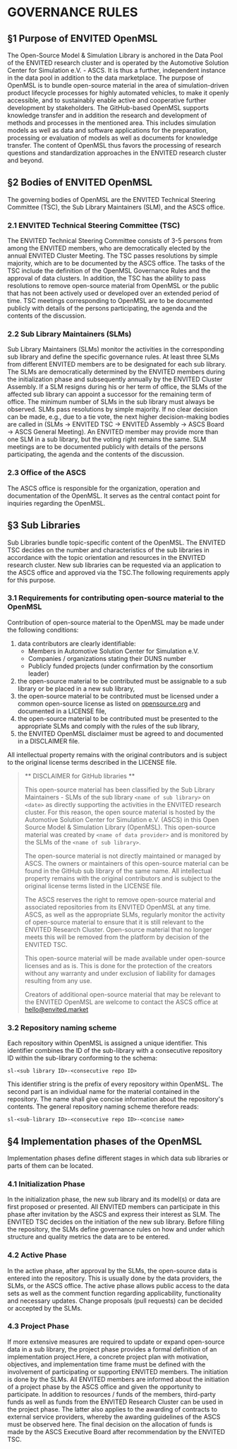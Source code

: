 # GOVERNANCE RULES

## §1 Purpose of ENVITED OpenMSL

The Open-Source Model & Simulation Library is anchored in the Data Pool of the ENVITED research cluster and is operated by the Automotive Solution Center for Simulation e.V. - ASCS.
It is thus a further, independent instance in the data pool in addition to the data marketplace.
The purpose of OpenMSL is to bundle open-source material in the area of simulation-driven product lifecycle processes for highly automated vehicles, to make it openly accessible, and to sustainably enable active and cooperative further development by stakeholders.
The GitHub-based OpenMSL supports knowledge transfer and in addition the research and development of methods and processes in the mentioned area.
This includes simulation models as well as data and software applications for the preparation, processing or evaluation of models as well as documents for knowledge transfer.
The content of OpenMSL thus favors the processing of research questions and standardization approaches in the ENVITED research cluster and beyond. 

## §2 Bodies of ENVITED OpenMSL

The governing bodies of OpenMSL are the ENVITED Technical Steering Committee (TSC), the Sub Library Maintainers (SLM), and the ASCS office.

### 2.1 ENVITED Technical Steering Committee (TSC)

The ENVITED Technical Steering Committee consists of 3-5 persons from among the ENVITED members, who are democratically elected by the annual ENVITED Cluster Meeting.
The TSC passes resolutions by simple majority, which are to be documented by the ASCS office.
The tasks of the TSC include the definition of the OpenMSL Governance Rules and the approval of data clusters.
In addition, the TSC has the ability to pass resolutions to remove open-source material from OpenMSL or the public that has not been actively used or developed over an extended period of time.
TSC meetings corresponding to OpenMSL are to be documented publicly with details of the persons participating, the agenda and the contents of the discussion.

### 2.2 Sub Library Maintainers (SLMs)

Sub Library Maintainers (SLMs) monitor the activities in the corresponding sub library and define the specific governance rules.
At least three SLMs from different ENVITED members are to be designated for each sub library.
The SLMs are democratically determined by the ENVITED members during the initialization phase and subsequently annually by the ENVITED Cluster Assembly.
If a SLM resigns during his or her term of office, the SLMs of the affected sub library can appoint a successor for the remaining term of office.
The minimum number of SLMs in the sub library must always be observed.
SLMs pass resolutions by simple majority. If no clear decision can be made, e.g., due to a tie vote, the next higher decision-making bodies are called in (SLMs &rarr; ENVITED TSC &rarr; ENVITED Assembly &rarr; ASCS Board &rarr; ASCS General Meeting).
An ENVITED member may provide more than one SLM in a sub library, but the voting right remains the same.
SLM meetings are to be documented publicly with details of the persons participating, the agenda and the contents of the discussion.  

### 2.3 Office of the ASCS

The ASCS office is responsible for the organization, operation and documentation of the OpenMSL. It serves as the central contact point for inquiries regarding the OpenMSL. 

## §3 Sub Libraries

Sub Libraries bundle topic-specific content of the OpenMSL.
The ENVITED TSC decides on the number and characteristics of the sub libraries in accordance with the topic orientation and resources in the ENVITED research cluster.
New sub libraries can be requested via an application to the ASCS office and approved via the TSC.The following requirements apply for this purpose.

### 3.1 Requirements for contributing open-source material to the OpenMSL

Contribution of open-source material to the OpenMSL may be made under the following conditions:

1. data contributors are clearly identifiable:   
   - Members in Automotive Solution Center for Simulation e.V.
   - Companies / organizations stating their DUNS number
   - Publicly funded projects (under confirmation by the consortium leader)
2. the open-source material to be contributed must be assignable to a sub library or be placed in a new sub library,
3. the open-source material to be contributed must be licensed under a common open-source license as listed on [opensource.org](https://opensource.org/) and documented in a LICENSE file,
4. the open-source material to be contributed must be presented to the appropriate SLMs and comply with the rules of the sub library,
5. the ENVITED OpenMSL disclaimer must be agreed to and documented in a DISCLAIMER file. 

All intellectual property remains with the original contributors and is subject to the original license terms described in the LICENSE file.

> ** DISCLAIMER for GitHub libraries **
>
> This open-source material has been classified by the Sub Library Maintainers -  SLMs of the sub library `<name of sub library>` on `<date>` as directly supporting the activities in the ENVITED research cluster.
> For this reason, the open source material is hosted by the Automotive Solution Center for Simulation e.V. (ASCS) in this Open Source Model & Simulation Library (OpenMSL).
> This open-source material was created by `<name of data provider>` and is monitored by the SLMs of the `<name of sub library>`. 
>
> The open-source material is not directly maintained or managed by ASCS.
> The owners or maintainers of this open-source material can be found in the GitHub sub library of the same name. All intellectual property remains with the original contributors and is subject to the original license terms listed in the LICENSE file.
>
> The ASCS reserves the right to remove open-source material and associated repositories from its ENVITED OpenMSL at any time.
> ASCS, as well as the appropriate SLMs, regularly monitor the activity of open-source material to ensure that it is still relevant to the ENVITED Research Cluster.
> Open-source material that no longer meets this will be removed from the platform by decision of the ENVITED TSC.
>
> This open-source material will be made available under open-source licenses and as is.
> This is done for the protection of the creators without any warranty and under exclusion of liability for damages resulting from any use. 
>
> Creators of additional open-source material that may be relevant to the ENVITED OpenMSL are welcome to contact the ASCS office at [hello@envited.market](mailto:hello@envited.market)


### 3.2 Repository naming scheme

Each repository within OpenMSL is assigned a unique identifier.
This identifier combines the ID of the sub-library with a consecutive repository ID within the sub-library conforming to the schema:

`sl-<sub library ID>-<consecutive repo ID>`
   
This identifier string is the prefix of every repository within OpenMSL.
The second part is an individual name for the material contained in the repository.
The name shall give concise information about the repository's contents.
The general repository naming scheme therefore reads:

`sl-<sub-library ID>-<consecutive repo ID>-<concise name>`

## §4 Implementation phases of the OpenMSL

Implementation phases define different stages in which data sub libraries or parts of them can be located. 

### 4.1 Initialization Phase

In the initialization phase, the new sub library and its model(s) or data are first proposed or presented.
All ENVITED members can participate in this phase after invitation by the ASCS and express their interest as SLM.
The ENVITED TSC decides on the initiation of the new sub library.
Before filling the repository, the SLMs define governance rules on how and under which structure and quality metrics the data are to be entered. 

### 4.2 Active Phase

In the active phase, after approval by the SLMs, the open-source data is entered into the repository.
This is usually done by the data providers, the SLMs, or the ASCS office.
The active phase allows public access to the data sets as well as the comment function regarding applicability, functionality and necessary updates.
Change proposals (pull requests) can be decided or accepted by the SLMs. 

### 4.3 Project Phase

If more extensive measures are required to update or expand open-source data in a sub library, the project phase provides a formal definition of an implementation project.Here, a concrete project plan with motivation, objectives, and implementation time frame must be defined with the involvement of participating or supporting ENVITED members. The initiation is done by the SLMs.
All ENVITED members are informed about the initiation of a project phase by the ASCS office and given the opportunity to participate.
In addition to resources / funds of the members, third-party funds as well as funds from the ENVITED Research Cluster can be used in the project phase.
The latter also applies to the awarding of contracts to external service providers, whereby the awarding guidelines of the ASCS must be observed here.
The final decision on the allocation of funds is made by the ASCS Executive Board after recommendation by the ENVITED TSC.
